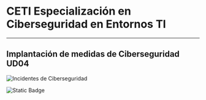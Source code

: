 # CETI Especialización en Ciberseguridad en Entornos TI
---
## Implantación de medidas de Ciberseguridad UD04

![Incidentes de Ciberseguridad](./Portada-IC04.png "Implantación de medidas de Ciberseguridad") 

![Static Badge](https://img.shields.io/badge/%E2%9C%85%20Calificaci%C3%B3n%3A-9.01-%2362f395?style=for-the-badge&labelColor=%2362f395&color=%2362f395)
